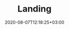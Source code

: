 ---
title: Landing
date: 2020-08-07T12:18:25+03:00
type: ca-en
description: Landing description

share_image: img/uploads/landing-share.jpg

hero:
  image:
    src: img/uploads/landing-hero.jpg
    alt: Image description
  title: Orthotics for every shoe, every day, every occasion
  logo:
    src: img/uploads/Logo_CRYOS_FR.png
    alt: CRYOS logo

benefits:
- image:
    src: img/uploads/specialists.jpg
    alt: Image description
  title: For Foot Specialists
  caption: Benefits to Foor Specialists
  points:
  - item: Reduces wasted therapeutic effort from patient non compliance
  - item: Enables long term management of patient with structured follow up process
  - item: Provides on going means to illustrate and communicate success to patient
- image:
    src: img/uploads/patients.jpg
    alt: Image description
  title: For Patients
  caption: Benefits to Patients
  points:
  - item: Comfort, pain relief, freedom to be active
  - item: Orthotic solution that matches their lifestyle and foorwear choices
  - item: Ongoing engagement and sense of co-management of condition with foot specialist
- image:
    src: img/uploads/clinic-staff.jpg
    alt: Image description
  title: For Clinic Staff
  caption: Benefits to Clinic Staff
  points:
  - item: Redeploy staff to focus on higher value clinic work
  - item: More time for patient reception and engagement
  - item: Free up valuable clinic space
- image:
    src: img/uploads/community.jpg
    alt: Image description
  title: For Community & Environment
  caption: Community & Environmental Benefits
  points:
  - item: Less employee time away from work
  - item: Healthier, happier more productive orthotic wearers
  - item: Environmental footprint from manufacturing and disposal of sundries is significantly reduced when essential foot measurements are captured and transmitted electronically
  - item: Orthotics are manufactured with minimal material
- image:
    src: img/uploads/health-care.jpg
    alt: Image description
  title: For Health Care
  caption: Benefits to Health Care
  points:
  - item: Decrease episodic clinic visits and focus on prevention and treatment regimen
  - item: Minimize costly acute care due to patient non-compliance
  - item: Promotes continuity of care between patient and foot specialist

footer:
  logo:
    src: img/uploads/Logo_CRYOS_FR.png
    alt: CRYOS logo
  title: "For more information, please contact us:"
  address: 385, rue de Salaberry, Joliette (Québec) Canada J6E 4G4
  contacts:
    email: info@cryos.com
    telephone: "Tel. : +1 (877) 272-7967"

info: Vous êtes du Québec? <a href="/" class="redirect-link">Cliquez ici</a> pour voir la version complète de notre site web en français

detectLocation:
  endpoint: https://json.geoiplookup.io/
---